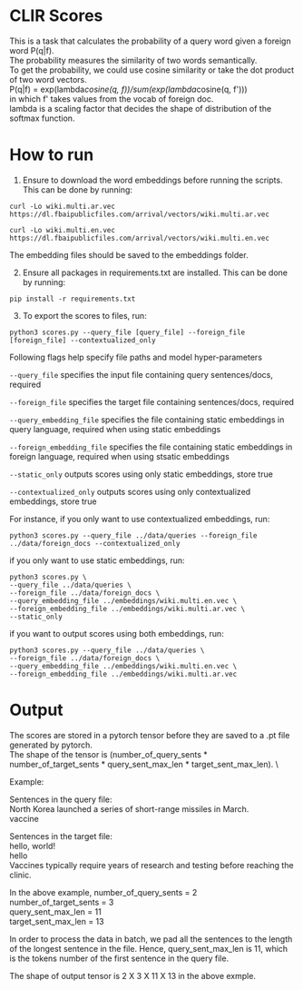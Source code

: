 # CLIR Scores
This is a task that calculates the probability of a query word given a foreign word P(q|f). \
The probability measures the similarity of two words semantically. \
To get the probability, we could use cosine similarity or take the dot product of two word vectors. \
P(q|f) = exp(lambda*cosine(q, f))/sum(exp(lambda*cosine(q, f')))   \
in which f' takes values from the vocab of foreign doc. \
lambda is a scaling factor that decides the shape of distribution of the softmax function. 

# How to run
1. Ensure to download the word embeddings before running the scripts. \
This can be done by running:
```
curl -Lo wiki.multi.ar.vec https://dl.fbaipublicfiles.com/arrival/vectors/wiki.multi.ar.vec
```
```
curl -Lo wiki.multi.en.vec https://dl.fbaipublicfiles.com/arrival/vectors/wiki.multi.en.vec
```
The embedding files should be saved to the embeddings folder. 

2. Ensure all packages in requirements.txt are installed. This can be done by running:
```
pip install -r requirements.txt
```

3. To export the scores to files, run:
```
python3 scores.py --query_file [query_file] --foreign_file [foreign_file] --contextualized_only
```
Following flags help specify file paths and model hyper-parameters

`--query_file` specifies the input file containing query sentences/docs, required

`--foreign_file` specifies the target file containing sentences/docs, required

`--query_embedding_file` specifies the file containing static embeddings in query language, required when using static embeddings

`--foreign_embedding_file` specifies the file containing static embeddings in foreign language, required when using stsatic embeddings

`--static_only` outputs scores using only static embeddings, store true

`--contextualized_only` outputs scores using only contextualized embeddings, store true

For instance, if you only want to use contextualized embeddings, run:
```angular2
python3 scores.py --query_file ../data/queries --foreign_file ../data/foreign_docs --contextualized_only
```
if you only want to use static embeddings, run:
```angular2
python3 scores.py \
--query_file ../data/queries \
--foreign_file ../data/foreign_docs \
--query_embedding_file ../embeddings/wiki.multi.en.vec \
--foreign_embedding_file ../embeddings/wiki.multi.ar.vec \
--static_only
```
if you want to output scores using both embeddings, run:
```
python3 scores.py --query_file ../data/queries \
--foreign_file ../data/foreign_docs \
--query_embedding_file ../embeddings/wiki.multi.en.vec \
--foreign_embedding_file ../embeddings/wiki.multi.ar.vec 
```

# Output
The scores are stored in a pytorch tensor before they are saved to a .pt file generated by pytorch. \
The shape of the tensor is (number_of_query_sents * number_of_target_sents * query_sent_max_len * target_sent_max_len). \

Example: 

Sentences in the query file: \
North Korea launched a series of short-range missiles in March. \
vaccine 

Sentences in the target file: \
hello, world! \
hello \
Vaccines typically require years of research and testing before reaching the clinic.

In the above example, 
number_of_query_sents = 2 \
number_of_target_sents = 3 \
query_sent_max_len = 11 \
target_sent_max_len = 13 

In order to process the data in batch, we pad all the sentences to the length of the longest sentence in the file.
Hence, query_sent_max_len is 11, which is the tokens number of the first sentence in the query file.

The shape of output tensor is 2 X 3 X 11 X 13 in the above exmple.